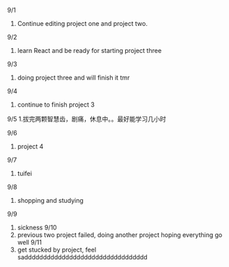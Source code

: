 9/1
1. Continue editing project one and project two.

9/2
1. learn React and be ready for starting project three

9/3
1. doing project three and will finish it tmr

9/4
1. continue to finish project 3

9/5
1.拔完两颗智慧齿，剧痛，休息中。。最好能学习几小时

9/6
1. project 4

9/7
1. tuifei

9/8
1. shopping and studying

9/9
1. sickness
9/10
1. previous two project failed, doing another project hoping everything go well
9/11
1. get stucked by project, feel saddddddddddddddddddddddddddddddddd
